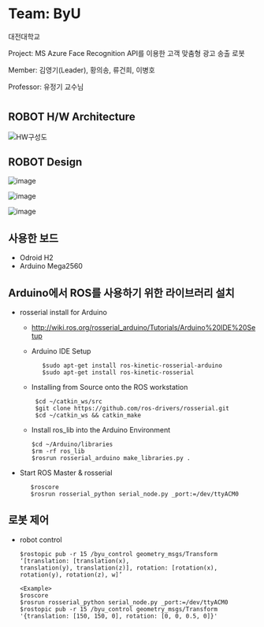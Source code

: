 # Team: ByU

대전대학교

Project: MS Azure Face Recognition API를 이용한 고객 맞춤형 광고 송출 로봇

Member: 김영기(Leader), 황의송, 류건희, 이병호

Professor: 유정기 교수님

#
## ROBOT H/W Architecture
![HW구성도](https://user-images.githubusercontent.com/37207332/75628129-6c5a0c80-5c19-11ea-8be5-8316deee991d.JPG)

## ROBOT Design
![image](https://user-images.githubusercontent.com/47591345/61575355-8c631280-ab05-11e9-90cc-bf82d24123f8.png)

![image](https://user-images.githubusercontent.com/47591345/61575357-8ec56c80-ab05-11e9-9171-4bb98a8593ec.png)

![image](https://user-images.githubusercontent.com/47591345/61575358-908f3000-ab05-11e9-9f82-68f0aa7aebd4.png)
 
## 사용한 보드
* Odroid H2
* Arduino Mega2560

## Arduino에서 ROS를 사용하기 위한 라이브러리 설치
* rosserial install for Arduino
   * http://wiki.ros.org/rosserial_arduino/Tutorials/Arduino%20IDE%20Setup
   * Arduino IDE Setup
            
            $sudo apt-get install ros-kinetic-rosserial-arduino
            $sudo apt-get install ros-kinetic-rosserial
    
   * Installing from Source onto the ROS workstation

          $cd ~/catkin_ws/src
          $git clone https://github.com/ros-drivers/rosserial.git
          $cd ~/catkin_ws && catkin_make
    
   * Install ros_lib into the Arduino Environment
    
         $cd ~/Arduino/libraries
         $rm -rf ros_lib
         $rosrun rosserial_arduino make_libraries.py .

* Start ROS Master & rosserial
      
         $roscore
         $rosrun rosserial_python serial_node.py _port:=/dev/ttyACM0

## 로봇 제어  
* robot control
      
      $rostopic pub -r 15 /byu_control geometry_msgs/Transform ‘[translation: [translation(x), 
      translation(y), translation(z)], rotation: [rotation(x), rotation(y), rotation(z), w]’
      
      <Example>
      $roscore
      $rosrun rosserial_python serial_node.py _port:=/dev/ttyACM0
      $rostopic pub -r 15 /byu_control geometry_msgs/Transform '{translation: [150, 150, 0], rotation: [0, 0, 0.5, 0]}'
